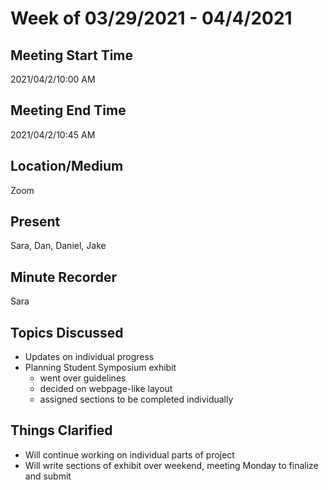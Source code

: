 # Week of 03/29/2021 - 04/4/2021

## Meeting Start Time

2021/04/2/10:00 AM

## Meeting End Time

2021/04/2/10:45 AM

## Location/Medium

Zoom

## Present

Sara, Dan, Daniel, Jake

## Minute Recorder
Sara

## Topics Discussed

- Updates on individual progress
- Planning Student Symposium exhibit
  - went over guidelines
  - decided on webpage-like layout
  - assigned sections to be completed individually

## Things Clarified
- Will continue working on individual parts of project
- Will write sections of exhibit over weekend, meeting Monday to finalize and submit
